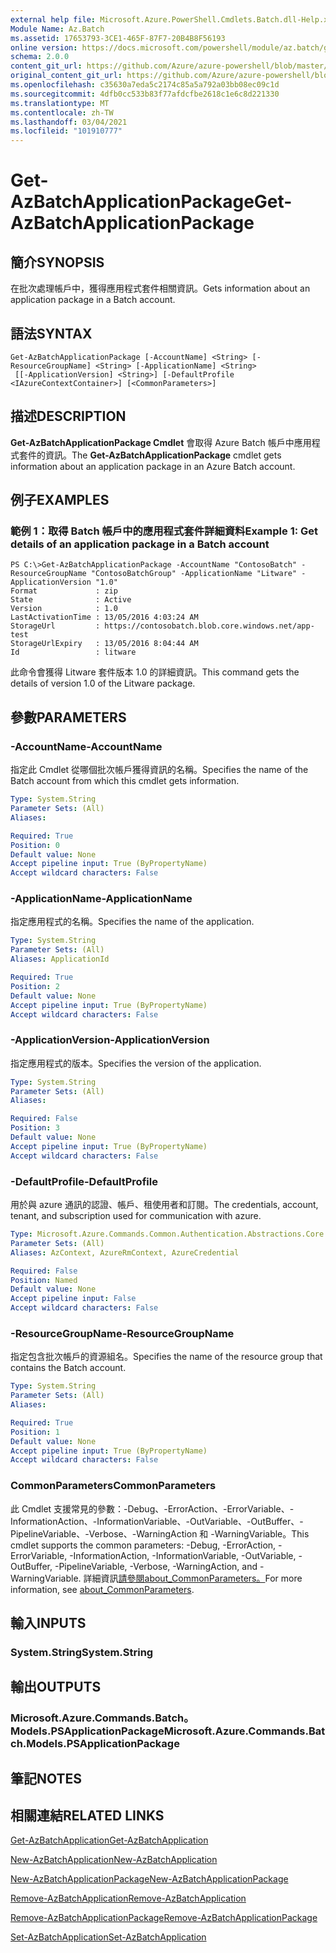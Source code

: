 ```yaml
---
external help file: Microsoft.Azure.PowerShell.Cmdlets.Batch.dll-Help.xml
Module Name: Az.Batch
ms.assetid: 17653793-3CE1-465F-87F7-20B4B8F56193
online version: https://docs.microsoft.com/powershell/module/az.batch/get-azbatchapplicationpackage
schema: 2.0.0
content_git_url: https://github.com/Azure/azure-powershell/blob/master/src/Batch/Batch/help/Get-AzBatchApplicationPackage.md
original_content_git_url: https://github.com/Azure/azure-powershell/blob/master/src/Batch/Batch/help/Get-AzBatchApplicationPackage.md
ms.openlocfilehash: c35630a7eda5c2174c85a5a792a03bb08ec09c1d
ms.sourcegitcommit: 4dfb0cc533b83f77afdcfbe2618c1e6c8d221330
ms.translationtype: MT
ms.contentlocale: zh-TW
ms.lasthandoff: 03/04/2021
ms.locfileid: "101910777"
---
```

# <span data-ttu-id="dac24-101">Get-AzBatchApplicationPackage</span><span class="sxs-lookup"><span data-stu-id="dac24-101">Get-AzBatchApplicationPackage</span></span>

## <span data-ttu-id="dac24-102">簡介</span><span class="sxs-lookup"><span data-stu-id="dac24-102">SYNOPSIS</span></span>
<span data-ttu-id="dac24-103">在批次處理帳戶中，獲得應用程式套件相關資訊。</span><span class="sxs-lookup"><span data-stu-id="dac24-103">Gets information about an application package in a Batch account.</span></span>

## <span data-ttu-id="dac24-104">語法</span><span class="sxs-lookup"><span data-stu-id="dac24-104">SYNTAX</span></span>

```
Get-AzBatchApplicationPackage [-AccountName] <String> [-ResourceGroupName] <String> [-ApplicationName] <String>
 [[-ApplicationVersion] <String>] [-DefaultProfile <IAzureContextContainer>] [<CommonParameters>]
```

## <span data-ttu-id="dac24-105">描述</span><span class="sxs-lookup"><span data-stu-id="dac24-105">DESCRIPTION</span></span>
<span data-ttu-id="dac24-106">**Get-AzBatchApplicationPackage Cmdlet** 會取得 Azure Batch 帳戶中應用程式套件的資訊。</span><span class="sxs-lookup"><span data-stu-id="dac24-106">The **Get-AzBatchApplicationPackage** cmdlet gets information about an application package in an Azure Batch account.</span></span>

## <span data-ttu-id="dac24-107">例子</span><span class="sxs-lookup"><span data-stu-id="dac24-107">EXAMPLES</span></span>

### <span data-ttu-id="dac24-108">範例 1：取得 Batch 帳戶中的應用程式套件詳細資料</span><span class="sxs-lookup"><span data-stu-id="dac24-108">Example 1: Get details of an application package in a Batch account</span></span>
```
PS C:\>Get-AzBatchApplicationPackage -AccountName "ContosoBatch" -ResourceGroupName "ContosoBatchGroup" -ApplicationName "Litware" -ApplicationVersion "1.0"
Format             : zip
State              : Active
Version            : 1.0
LastActivationTime : 13/05/2016 4:03:24 AM
StorageUrl         : https://contosobatch.blob.core.windows.net/app-test
StorageUrlExpiry   : 13/05/2016 8:04:44 AM
Id                 : litware
```

<span data-ttu-id="dac24-109">此命令會獲得 Litware 套件版本 1.0 的詳細資訊。</span><span class="sxs-lookup"><span data-stu-id="dac24-109">This command gets the details of version 1.0 of the Litware package.</span></span>

## <span data-ttu-id="dac24-110">參數</span><span class="sxs-lookup"><span data-stu-id="dac24-110">PARAMETERS</span></span>

### <span data-ttu-id="dac24-111">-AccountName</span><span class="sxs-lookup"><span data-stu-id="dac24-111">-AccountName</span></span>
<span data-ttu-id="dac24-112">指定此 Cmdlet 從哪個批次帳戶獲得資訊的名稱。</span><span class="sxs-lookup"><span data-stu-id="dac24-112">Specifies the name of the Batch account from which this cmdlet gets information.</span></span>

```yaml
Type: System.String
Parameter Sets: (All)
Aliases:

Required: True
Position: 0
Default value: None
Accept pipeline input: True (ByPropertyName)
Accept wildcard characters: False
```

### <span data-ttu-id="dac24-113">-ApplicationName</span><span class="sxs-lookup"><span data-stu-id="dac24-113">-ApplicationName</span></span>
<span data-ttu-id="dac24-114">指定應用程式的名稱。</span><span class="sxs-lookup"><span data-stu-id="dac24-114">Specifies the name of the application.</span></span>

```yaml
Type: System.String
Parameter Sets: (All)
Aliases: ApplicationId

Required: True
Position: 2
Default value: None
Accept pipeline input: True (ByPropertyName)
Accept wildcard characters: False
```

### <span data-ttu-id="dac24-115">-ApplicationVersion</span><span class="sxs-lookup"><span data-stu-id="dac24-115">-ApplicationVersion</span></span>
<span data-ttu-id="dac24-116">指定應用程式的版本。</span><span class="sxs-lookup"><span data-stu-id="dac24-116">Specifies the version of the application.</span></span>

```yaml
Type: System.String
Parameter Sets: (All)
Aliases:

Required: False
Position: 3
Default value: None
Accept pipeline input: True (ByPropertyName)
Accept wildcard characters: False
```

### <span data-ttu-id="dac24-117">-DefaultProfile</span><span class="sxs-lookup"><span data-stu-id="dac24-117">-DefaultProfile</span></span>
<span data-ttu-id="dac24-118">用於與 azure 通訊的認證、帳戶、租使用者和訂閱。</span><span class="sxs-lookup"><span data-stu-id="dac24-118">The credentials, account, tenant, and subscription used for communication with azure.</span></span>

```yaml
Type: Microsoft.Azure.Commands.Common.Authentication.Abstractions.Core.IAzureContextContainer
Parameter Sets: (All)
Aliases: AzContext, AzureRmContext, AzureCredential

Required: False
Position: Named
Default value: None
Accept pipeline input: False
Accept wildcard characters: False
```

### <span data-ttu-id="dac24-119">-ResourceGroupName</span><span class="sxs-lookup"><span data-stu-id="dac24-119">-ResourceGroupName</span></span>
<span data-ttu-id="dac24-120">指定包含批次帳戶的資源組名。</span><span class="sxs-lookup"><span data-stu-id="dac24-120">Specifies the name of the resource group that contains the Batch account.</span></span>

```yaml
Type: System.String
Parameter Sets: (All)
Aliases:

Required: True
Position: 1
Default value: None
Accept pipeline input: True (ByPropertyName)
Accept wildcard characters: False
```

### <span data-ttu-id="dac24-121">CommonParameters</span><span class="sxs-lookup"><span data-stu-id="dac24-121">CommonParameters</span></span>
<span data-ttu-id="dac24-122">此 Cmdlet 支援常見的參數：-Debug、-ErrorAction、-ErrorVariable、-InformationAction、-InformationVariable、-OutVariable、-OutBuffer、-PipelineVariable、-Verbose、-WarningAction 和 -WarningVariable。</span><span class="sxs-lookup"><span data-stu-id="dac24-122">This cmdlet supports the common parameters: -Debug, -ErrorAction, -ErrorVariable, -InformationAction, -InformationVariable, -OutVariable, -OutBuffer, -PipelineVariable, -Verbose, -WarningAction, and -WarningVariable.</span></span> <span data-ttu-id="dac24-123">詳細資訊[請參閱about_CommonParameters。](http://go.microsoft.com/fwlink/?LinkID=113216)</span><span class="sxs-lookup"><span data-stu-id="dac24-123">For more information, see [about_CommonParameters](http://go.microsoft.com/fwlink/?LinkID=113216).</span></span>

## <span data-ttu-id="dac24-124">輸入</span><span class="sxs-lookup"><span data-stu-id="dac24-124">INPUTS</span></span>

### <span data-ttu-id="dac24-125">System.String</span><span class="sxs-lookup"><span data-stu-id="dac24-125">System.String</span></span>

## <span data-ttu-id="dac24-126">輸出</span><span class="sxs-lookup"><span data-stu-id="dac24-126">OUTPUTS</span></span>

### <span data-ttu-id="dac24-127">Microsoft.Azure.Commands.Batch。Models.PSApplicationPackage</span><span class="sxs-lookup"><span data-stu-id="dac24-127">Microsoft.Azure.Commands.Batch.Models.PSApplicationPackage</span></span>

## <span data-ttu-id="dac24-128">筆記</span><span class="sxs-lookup"><span data-stu-id="dac24-128">NOTES</span></span>

## <span data-ttu-id="dac24-129">相關連結</span><span class="sxs-lookup"><span data-stu-id="dac24-129">RELATED LINKS</span></span>

[<span data-ttu-id="dac24-130">Get-AzBatchApplication</span><span class="sxs-lookup"><span data-stu-id="dac24-130">Get-AzBatchApplication</span></span>](./Get-AzBatchApplication.md)

[<span data-ttu-id="dac24-131">New-AzBatchApplication</span><span class="sxs-lookup"><span data-stu-id="dac24-131">New-AzBatchApplication</span></span>](./New-AzBatchApplication.md)

[<span data-ttu-id="dac24-132">New-AzBatchApplicationPackage</span><span class="sxs-lookup"><span data-stu-id="dac24-132">New-AzBatchApplicationPackage</span></span>](./New-AzBatchApplicationPackage.md)

[<span data-ttu-id="dac24-133">Remove-AzBatchApplication</span><span class="sxs-lookup"><span data-stu-id="dac24-133">Remove-AzBatchApplication</span></span>](./Remove-AzBatchApplication.md)

[<span data-ttu-id="dac24-134">Remove-AzBatchApplicationPackage</span><span class="sxs-lookup"><span data-stu-id="dac24-134">Remove-AzBatchApplicationPackage</span></span>](./Remove-AzBatchApplicationPackage.md)

[<span data-ttu-id="dac24-135">Set-AzBatchApplication</span><span class="sxs-lookup"><span data-stu-id="dac24-135">Set-AzBatchApplication</span></span>](./Set-AzBatchApplication.md)


